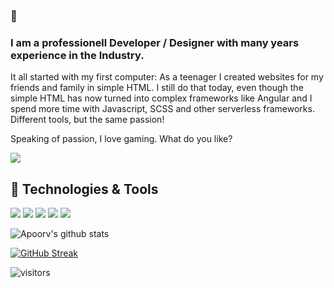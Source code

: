 ### 👋
### I am a professionell Developer / Designer with many years experience in the Industry.

It all started with my first computer: As a teenager I created websites for my friends and family in simple HTML. I still do that today, even though the simple HTML has now turned into complex frameworks like Angular and I spend more time with Javascript, SCSS and other serverless frameworks. Different tools, but the same passion! 

Speaking of passion, I love gaming. What do you like?


<img src="https://media-exp1.licdn.com/dms/image/C4D16AQHSaRwoTEsXZQ/profile-displaybackgroundimage-shrink_200_800/0/1625489346659?e=1669852800&v=beta&t=IxiiJQzgvF5xJvMI1uYnkR2AN5FzKt_HYoOjxd3cjpw" >


## 🔧 Technologies & Tools

![](https://img.shields.io/badge/MAC-OS-informational?style=flat&logo=apple&logoColor=white&color=6aa6f8)
![](https://img.shields.io/badge/Editor-VS_Code-informational?style=flat&logo=visual-studio-code&logoColor=white&color=6aa6f8)
![](https://img.shields.io/badge/Code-JavaScript-informational?style=flat&logo=javascript&logoColor=white&color=6aa6f8)
![](https://img.shields.io/badge/Code-Angular-informational?style=flat&logo=angular&logoColor=white&color=6aa6f8)
![](https://img.shields.io/badge/Shell-Bash-informational?style=flat&logo=gnu-bash&logoColor=white&color=6aa6f8)



![Apoorv's github stats](https://github-readme-stats.vercel.app/api?username=kevinrodd&show_icons=true&title_color=ffc857&icon_color=8ac926&text_color=daf7dc&bg_color=151515&hide=issues&count_private=true&include_all_commits=true)

[![GitHub Streak](https://github-readme-streak-stats.herokuapp.com/?user=kevinrodd&theme=dark)](https://git.io/streak-stats)

![visitors](https://visitor-badge-reloaded.herokuapp.com/badge?page_id=kevinrodd&color=00cf00)



